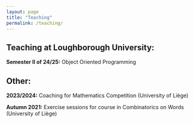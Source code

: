 ```yaml
---
layout: page
title: "Teaching"
permalink: /teaching/
---
```

## Teaching at Loughborough University: 
**Semester II of 24/25:** Object Oriented Programming

## Other:
**2023/2024:** Coaching for Mathematics Competition (University of Liège)

**Autumn 2021:** Exercise sessions for course in Combinatorics on Words (University of Liège) 
